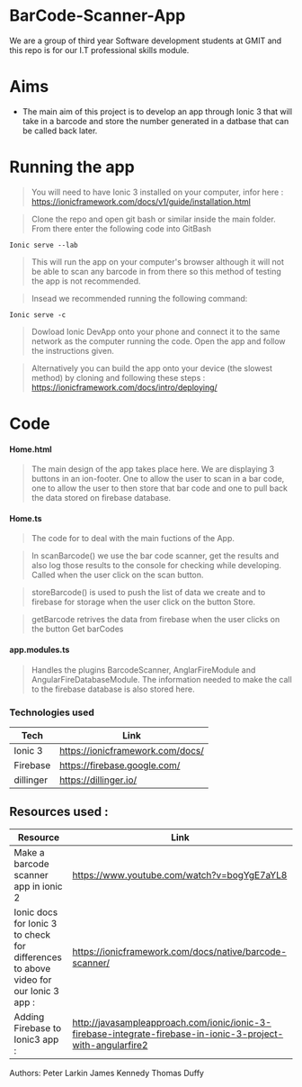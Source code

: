 # BarCode-Scanner-App

We are a group of third year Software development students at GMIT and this repo is for our I.T professional skills module.

# Aims

  - The main aim of this project is to develop an app through Ionic 3 that will take in a barcode and store the number generated in a datbase that can be called back later.


# Running the app

> You will need to have Ionic 3 installed on your computer, infor here : 
https://ionicframework.com/docs/v1/guide/installation.html

> Clone the repo and open git bash or similar inside the main folder. 
From there enter the following code into GitBash 
````
Ionic serve --lab
````
> This will run the app on your computer's browser although it will not be able to scan any barcode in from there so this method of testing the app is not recommended.

> Insead we recommended running the following command: 

````
Ionic serve -c
````

> Dowload Ionic DevApp onto your phone and connect it to the same network as the computer running the code. Open the app and follow the instructions given.

> Alternatively you can build the app onto your device (the slowest method) by cloning and following these steps :
https://ionicframework.com/docs/intro/deploying/



# Code

#### Home.html 

> The main design of the app takes place here. We are displaying 3 buttons in an ion-footer. One to allow the user to scan in a bar code, one to allow the user to then store that bar code and one to pull back the data stored on firebase database.

#### Home.ts

> The code for to deal with the main fuctions of the App. 

>In scanBarcode() we use the bar code scanner, get the results and also log those results to the console for checking while developing. Called when the user click on the scan button.

> storeBarcode() is used to push the list of data we create and to firebase for storage when the user click on the button Store.

> getBarcode retrives the data from firebase when the user clicks on the button Get barCodes

#### app.modules.ts

> Handles the plugins BarcodeScanner, AnglarFireModule and AngularFireDatabaseModule. The information needed to make the call to the firebase database is also stored here.  

### Technologies used

| Tech | Link |
| ------ | ------ |
| Ionic 3 | https://ionicframework.com/docs/ |
| Firebase | https://firebase.google.com/ |
| dillinger | https://dillinger.io/ |

## Resources used :
| Resource | Link |
| ------ | ------ |
| Make a barcode scanner app in ionic 2 | https://www.youtube.com/watch?v=bogYgE7aYL8 |
| Ionic docs for Ionic 3 to check for differences to above video for our Ionic 3 app : |https://ionicframework.com/docs/native/barcode-scanner/|
| Adding Firebase to Ionic3 app : | http://javasampleapproach.com/ionic/ionic-3-firebase-integrate-firebase-in-ionic-3-project-with-angularfire2|

  
Authors:
Peter Larkin 
James Kennedy 
Thomas Duffy 
